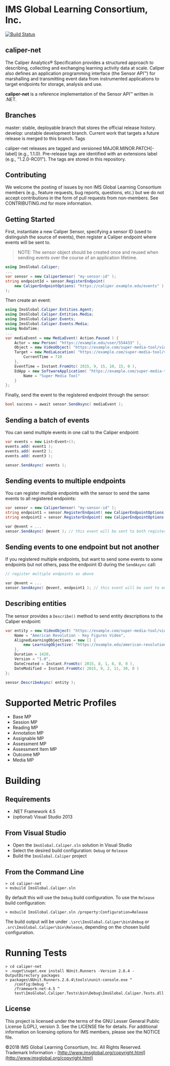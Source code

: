 # IMS Global Learning Consortium, Inc.

[![Build Status](https://travis-ci.org/IMSGlobal/caliper-net.svg?branch=develop)](https://travis-ci.org/IMSGlobal/caliper-net)

## caliper-net

The Caliper Analytics® Specification provides a structured approach to describing, collecting and exchanging learning activity data at scale. Caliper also defines an application programming interface (the Sensor API™) for marshalling and transmitting event data from instrumented applications to target endpoints for storage, analysis and use.

**caliper-net** is a reference implementation of the Sensor API™ written in .NET.

## Branches

master: stable, deployable branch that stores the official release history.
develop: unstable development branch. Current work that targets a future release is merged to this branch.
Tags

caliper-net releases are tagged and versioned MAJOR.MINOR.PATCH[-label] (e.g., 1.1.0). Pre-release tags are identified with an extensions label (e.g., "1.2.0-RC01"). The tags are stored in this repository.

## Contributing

We welcome the posting of issues by non IMS Global Learning Consortium members (e.g., feature
requests, bug reports, questions, etc.) but we do not accept contributions in the form of pull
requests from non-members. See CONTRIBUTING.md for more
information.

## Getting Started

First, instantiate a new Caliper Sensor, specifying a sensor ID (used to distinguish the source of events), then register a Caliper endpoint where events will be sent to.

> NOTE: The sensor object should be created once and reused when sending events over the course of an application lifetime.

```csharp
using ImsGlobal.Caliper;
...
var sensor = new CaliperSensor( "my-sensor-id" );
string endpointId = sensor.RegisterEndpoint(
    new CaliperEndpointOptions( "https://caliper.example.edu/events" )
);
```

Then create an event:

```csharp
using ImsGlobal.Caliper.Entities.Agent;
using ImsGlobal.Caliper.Entities.Media;
using ImsGlobal.Caliper.Events;
using ImsGlobal.Caliper.Events.Media;
using NodaTime;
...
var mediaEvent = new MediaEvent( Action.Paused ) {
	Actor = new Person( "https://example.edu/user/554433" ),
	Object = new VideoObject( "https://example.com/super-media-tool/video/1225" ),
	Target = new MediaLocation( "https://example.com/super-media-tool/video/1225" ) {
        CurrentTime = 710
    },
	EventTime = Instant.FromUtc( 2015, 9, 15, 10, 15, 0 ),
	EdApp = new SoftwareApplication( "https://example.com/super-media-tool" ) {
        Name = "Super Media Tool"
    }
};

```

Finally, send the event to the registered endpoint through the sensor:

```csharp
bool success = await sensor.SendAsync( mediaEvent );
```

## Sending a batch of events

You can send multiple events in one call to the Caliper endpoint:

```csharp
var events = new List<Event>();
events.add( event1 );
events.add( event2 );
events.add( event3 );

sensor.SendAsync( events );
```

## Sending events to multiple endpoints

You can register multiple endpoints with the sensor to send the same events to all registered endpoints:

```csharp
var sensor = new CaliperSensor( "my-sensor-id" );
string endpoint1 = sensor.RegisterEndpoint( new CaliperEndpointOptions( "https://caliper.example.edu/events" ) );
string endpoint2 = sensor.RegisterEndpoint( new CaliperEndpointOptions( "https://analytics.vendor.com/caliper" ) );

var @event = ...
sensor.SendAsync( @event ); // this event will be sent to both registered endpoints
```

## Sending events to one endpoint but not another

If you registered multiple endpoints, but want to send some events to some endpoints but not others, pass the endpoint ID during the `SendAsync` call:

```csharp
// register multiple endpoints as above

var @event = ...
sensor.SendAsync( @event, endpoint1 ); // this event will be sent to endpoint1 only
```

## Describing entities

The sensor provides a `Describe()` method to send entity descriptions to the Caliper endpoint:

```csharp
var entity = new VideoObject( "https://example.com/super-media-tool/video/1225" ) {
    Name = "American Revolution - Key Figures Video",
    AlignedLearningObjectives = new [] { 
        new LearningObjective( "https://example.edu/american-revolution-101/personalities/learn" )
    },
    Duration = 1420,
    Version = "1.0",
    DateCreated = Instant.FromUtc( 2015, 8, 1, 6, 0, 0 ),
    DateModified = Instant.FromUtc( 2015, 9, 2, 11, 30, 0 )
};

sensor.DescribeAsync( entity );
```

# Supported Metric Profiles
* Base MP
* Session MP
* Reading MP
* Annotation MP
* Assignable MP
* Assessment MP
* Assessment Item MP
* Outcome MP
* Media MP 

# Building

## Requirements
* .NET Framework 4.5
* (optional) Visual Studio 2013

## From Visual Studio
* Open the `ImsGlobal.Caliper.sln` solution in Visual Studio
* Select the desired build configuration: `Debug` or `Release`
* Build the `ImsGlobal.Caliper` project

## From the Command Line
```
> cd caliper-net
> msbuild ImsGlobal.Caliper.sln
```

By default this will use the `Debug` build configuration. To use the `Release` build configuration:

```
> msbuild ImsGlobal.Caliper.sln /property:Configuration=Release
```

The build output will be under `.\src\ImsGlobal.Caliper\bin\Debug` or `.src\ImsGlobal.Caliper\bin\Release`, depending on the chosen build configuration.

# Running Tests

```
> cd caliper-net
> .nuget\nuget.exe install NUnit.Runners -Version 2.6.4 -OutputDirectory packages
> packages\NUnit.Runners.2.6.4\tools\nunit-console.exe ^
    /config:Debug ^
    /framework:net-4.5 ^
    test\ImsGlobal.Caliper.Tests\bin\Debug\ImsGlobal.Caliper.Tests.dll

```

## License

This project is licensed under the terms of the GNU Lesser General Public License (LGPL), version 3.
See the LICENSE file for details. For additional information on licensing options for
IMS members, please see the NOTICE file.

©2018 IMS Global Learning Consortium, Inc. All Rights Reserved.
Trademark Information - [http://www.imsglobal.org/copyright.html](http://www.imsglobal.org/copyright.html)
